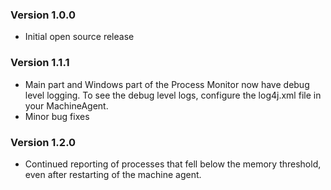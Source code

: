 ### Version 1.0.0

* Initial open source release

### Version 1.1.1

* Main part and Windows part of the Process Monitor now have debug level logging. To see the debug level logs,
configure the log4j.xml file in your MachineAgent.
* Minor bug fixes

### Version 1.2.0

* Continued reporting of processes that fell below the memory threshold, even after restarting of the machine agent. 
